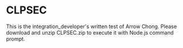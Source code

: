 # CLPSEC

This is the integration_developer's written test of Arrow Chong. Please download and unzip CLPSEC.zip to execute it with Node.js command prompt.
